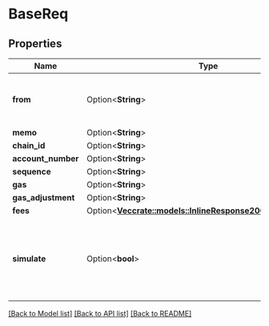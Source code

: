 # BaseReq

## Properties

Name | Type | Description | Notes
------------ | ------------- | ------------- | -------------
**from** | Option<**String**> | Sender address or Keybase name to generate a transaction | [optional]
**memo** | Option<**String**> |  | [optional]
**chain_id** | Option<**String**> |  | [optional]
**account_number** | Option<**String**> |  | [optional]
**sequence** | Option<**String**> |  | [optional]
**gas** | Option<**String**> |  | [optional]
**gas_adjustment** | Option<**String**> |  | [optional]
**fees** | Option<[**Vec<crate::models::InlineResponse2004TxFeeAmount>**](inline_response_200_4_tx_fee_amount.md)> |  | [optional]
**simulate** | Option<**bool**> | Estimate gas for a transaction (cannot be used in conjunction with generate_only) | [optional]

[[Back to Model list]](../README.md#documentation-for-models) [[Back to API list]](../README.md#documentation-for-api-endpoints) [[Back to README]](../README.md)


